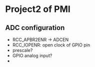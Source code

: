 # Project2 of PMI


## ADC configuration

- RCC_APBR2ENR -> ADCEN
- RCC_IOPENR: open clock of GPIO pin
- prescale?
- GPIO analog input?
- 
